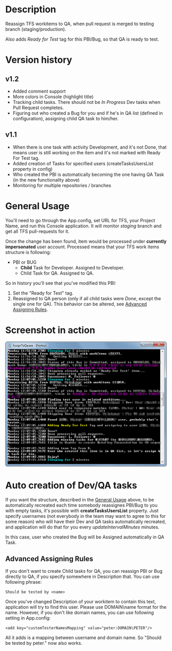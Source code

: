 # Description
Reassign TFS workitems to QA, when pull request is merged to testing branch (staging/production).

Also adds *Ready for Test* tag for this PBI/Bug, so that QA is ready to test.

# Version history
## v1.2
- Added comment support
- More colors in Console (highlight title)
- Tracking child tasks. There should not be *In Progress* Dev tasks when Pull Request completes.
- Figuring out who created a Bug for you and if he's in QA list (defined in configuration), assigning child QA task to him/her.

## v1.1
- When there is one task with activity Development, and it's not Done, that means user is still working on the item and it's not marked with Ready For Test tag.
- Added creation of Tasks for specified users (createTasksUsersList property in config)
- Who created the PBI is automatically becoming the one having QA Task (in the new functionality above)
- Monitoring for multiple repositories / branches

# General Usage
You'll need to go through the App.config, set URL for TFS, your Project Name, and run this Console application.
It will monitor *staging* branch and get all TFS pull-requests for it.

Once the change has been found, item would be processed under **currently impersonated** user account. Processed means that your TFS work items structure is following:
- PBI or BUG
  - **Child** Task for Developer. Assigned to Developer.
  - Child Task for QA. Assigned to QA.

So in history you'll see that you've modified this PBI:
1. Set the "Ready for Test" tag.
2. Reassigned to QA person (only if all child tasks were *Done*, except the single one for QA). This behavior can be altered, see [Advanced Assigning Rules](#advanced-assigning-rules).

# Screenshot in action
![Screenshot of application](/dist/screenshots/assign-to-qa-screenshot-01.png?raw=true)

# Auto creation of Dev/QA tasks
If you want the structure, described in the [General Usage](#general-usage) above, to be automatically recreated each time somebody reassignes PBI/Bug to you with empty tasks, it's possible with **createTasksUsersList** property. Just specify usernames (not everybody in the team may want to agree to this for some reason) who will have their Dev and QA tasks automatically recreated, and application will do that for you every *updateIntervalMinutes* minutes.

In this case, user who created the Bug will be Assigned automatically in QA Task.  

## Advanced Assigning Rules

If you don't want to create Child tasks for QA, you can reassign PBI or Bug directly to QA, if you specify somewhere in Description that. You can use following phrase:

    Should be tested by <name>

Once you've changed Description of your workitem to contain this text, application will try to find this user. Please use DOMAIN\name format for the name.
However, if you don't like domain names, you can use following setting in App.config:

    <add key="customTesterNamesMapping" value="peter:DOMAIN\PETER"/>

All it adds is a mapping between username and domain name. So "Should be tested by peter." now also works.